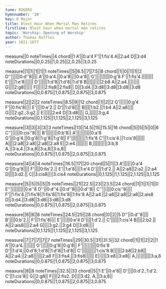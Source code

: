 ```yaml
---
tune: ROGERS
hymnnumber: '28'
key: D Major
title: Blest Hour When Mortal Man Retires
firstline: Blest hour when mortal man retires
topic: 'Worship: Opening of Worship'
author: Thomas Raffles
year: 1821-1877
---
```

measure||0
noteTimes||4
chord||1
A'||0:a'4
F'||1:fis'4
A||2:a4
D||3:d4
noteDurations||0,0.25||1,0.25||2,0.25||3,0.25

measure||1||1||1||1||1
noteTimes||5||6.5||7||7.5||8
chord||1||0||1||1||2
D''||||||0:d''8||||
A'||0:a'4.||0:a'8||||0:a'8||
G'||||||||||0:g'8
F'||1:fis'4.||||||||
E'||||1:e'8||||||
D'||||||1:d'8||1:d'8||1:d'8
B||||||||||2:b8
A||2:a4.||||||||
G||||2:g8||||||
F||||||2:fis8||2:fis8||
D||3:d4.||3:d8||3:d8||3:d8||3:d8
noteDurations||0,0.875||1,0.875||2,0.875||3,0.875

measure||2||2||2
noteTimes||8.5||9||12
chord||1||2||2
G'||||||0:g'4
F'||0:fis'8||||
E'||||0:e'2.||
D'||1:d'8||||
B||||1:b2.||1:b4
A||2:a8||||
G||||2:g2.;3:g2.||
E||||||2:e4
D||3:d8||||
G,||||||3:g,4
noteDurations||0,1.125||1,1.125||2,1.125||3,1.125

measure||3||3||3||3||3
noteTimes||13||14.5||15||15.5||16
chord||5||5||5||0||6
C''||||||0:cis''8||||
B'||||||||0:b'8||
A'||||||||||0:a'8
G'||0:g'4.||0:g'8||1:g'8||1:g'8||
F'||||||||||1:fis'8
C'||1:cis'4.||1:cis'8||||||
A||||2:a8||2:a8||2:a8||2:a8
E||2:e4.||||||||
B,||||||||||3:b,8
A,||3:a,4.||3:a,8||3:a,8||3:a,8||
noteDurations||0,0.875||1,0.875||2,0.875||3,0.875

measure||4||4||4
noteTimes||16.5||17||20
chord||5||1||3
A'||||||0:a'4
G'||0:g'8||||
F'||||0:fis'2.||
E'||1:e'8||||1:e'4
D'||||1:d'2.||
A||2:a8||2:a2.||2:a4
D||||3:d2.||
C||3:cis8||||3:cis4
noteDurations||0,1.125||1,1.125||2,1.125||3,1.125

measure||5||5||5||5||5
noteTimes||21||22.5||23||23.5||24
chord||1||1||1||1||0
E''||||||||||0:e''8
D''||0:d''4.||0:d''8||||0:d''8||
C''||||||0:cis''8||||
F'||1:fis'4.||1:fis'8||1:fis'8||1:fis'8||1:fis'8
A||2:a4.||2:a8||2:a8||2:a8||2:ais8
D||3:d4.||3:d8||3:d8||3:d8||3:d8
noteDurations||0,0.875||1,0.875||2,0.875||3,0.875

measure||6||6||6
noteTimes||24.5||25||28
chord||0||2||5
D''||0:d''8||||
B'||||0:b'2.||
F'||1:fis'8||||
E'||||||0:e'4
D'||||1:d'2.||
C'||||||1:cis'4
B||||2:b2.||
A||2:ais8||||2:a4
G||||3:g2.||3:g4
D||3:d8||||
noteDurations||0,1.125||1,1.125||2,1.125||3,1.125

measure||7||7||7||7||7
noteTimes||29||30.5||31||31.5||32
chord||1||1||2||2||1
A'||0:a'4.||||||||
G'||||||0:g'8||0:g'8||
F'||||||||||0:fis'8
D'||1:d'4.||0:d'8;1:d'8||1:d'8||1:d'8||
C'||||||||||1:cis'8
B||||||2:b8||2:b8||
A||2:a4.||2:a8||||||2:a8
F||3:fis4.||3:fis8||||||
E||||||3:e8||3:e8||
A,||||||||||3:a,8
noteDurations||0,0.875||1,0.875||2,0.875||3,0.875

measure||8||8
noteTimes||32.5||33
chord||5||1
E'||0:e'8||
D'||||0:d'2.;1:d'2.
C'||1:cis'8||
G||2:g8||
F||||2:fis2.
D||||3:d2.
A,||3:a,8||
noteDurations||0,0.875||1,0.875||2,0.875||3,0.875

